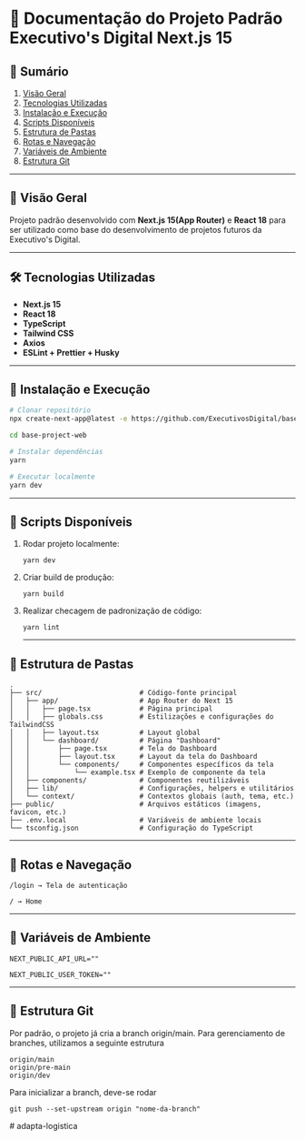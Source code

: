 # 🧭 Documentação do Projeto Padrão Executivo's Digital Next.js 15

## 📌 Sumário

1. [Visão Geral](#visão-geral)
2. [Tecnologias Utilizadas](#tecnologias-utilizadas)
3. [Instalação e Execução](#instalação-e-execução)
4. [Scripts Disponíveis](#scripts-disponíveis)
5. [Estrutura de Pastas](#estrutura-de-pastas)
6. [Rotas e Navegação](#rotas-e-navegação)
7. [Variáveis de Ambiente](#variáveis-de-ambiente)
8. [Estrutura Git](#estrutura-git)

---

## 📖 Visão Geral

Projeto padrão desenvolvido com **Next.js 15(App Router)** e **React 18** para ser utilizado como base do desenvolvimento de projetos futuros da Executivo's Digital.

---

## 🛠️ Tecnologias Utilizadas

- **Next.js 15**
- **React 18**
- **TypeScript**
- **Tailwind CSS**
- **Axios**
- **ESLint + Prettier + Husky**

---

## 🧪 Instalação e Execução

```bash
# Clonar repositório
npx create-next-app@latest -e https://github.com/ExecutivosDigital/base-project-web

cd base-project-web

# Instalar dependências
yarn

# Executar localmente
yarn dev

```

---

## 🚀 Scripts Disponíveis

1. Rodar projeto localmente:

   ```
   yarn dev
   ```

2. Criar build de produção:

   ```
   yarn build
   ```

3. Realizar checagem de padronização de código:

   ```
   yarn lint
   ```

   ***

## 📁 Estrutura de Pastas

```
.
├── src/                        # Código-fonte principal
│   ├── app/                    # App Router do Next 15
│   │   ├── page.tsx            # Página principal
│   │   ├── globals.css         # Estilizações e configurações do TailwindCSS
│   │   ├── layout.tsx          # Layout global
│   │   └── dashboard/          # Página "Dashboard"
│   │       ├── page.tsx        # Tela do Dashboard
│   │       ├── layout.tsx      # Layout da tela do Dashboard
│   │       └── components/     # Componentes específicos da tela
│   │           └── example.tsx # Exemplo de componente da tela
│   ├── components/             # Componentes reutilizáveis
│   ├── lib/                    # Configurações, helpers e utilitários
│   └── context/                # Contextos globais (auth, tema, etc.)
├── public/                     # Arquivos estáticos (imagens, favicon, etc.)
├── .env.local                  # Variáveis de ambiente locais
└── tsconfig.json               # Configuração do TypeScript
```

---

## 🧭 Rotas e Navegação

```
/login → Tela de autenticação

/ → Home
```

---

## 🔐 Variáveis de Ambiente

```
NEXT_PUBLIC_API_URL=""
```

```
NEXT_PUBLIC_USER_TOKEN=""
```

---

## 🌿 Estrutura Git

Por padrão, o projeto já cria a branch origin/main. Para gerenciamento de branches, utilizamos a seguinte estrutura

```
origin/main
origin/pre-main
origin/dev
```

Para inicializar a branch, deve-se rodar

```
git push --set-upstream origin "nome-da-branch"
```

#   a d a p t a - l o g i s t i c a 
 
 
